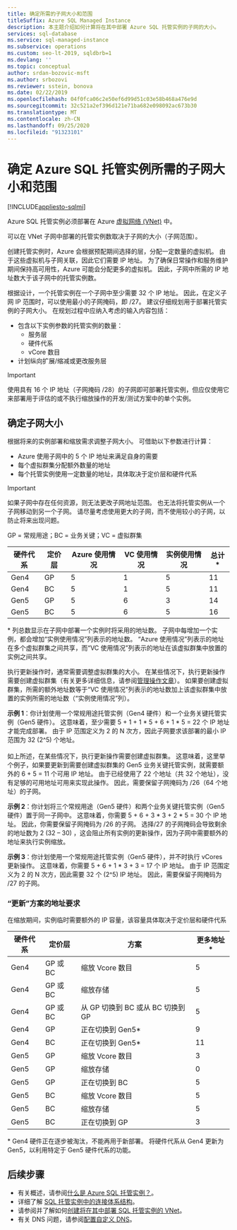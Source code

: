 ```yaml
---
title: 确定所需的子网大小和范围
titleSuffix: Azure SQL Managed Instance
description: 本主题介绍如何计算将在其中部署 Azure SQL 托管实例的子网的大小。
services: sql-database
ms.service: sql-managed-instance
ms.subservice: operations
ms.custom: seo-lt-2019, sqldbrb=1
ms.devlang: ''
ms.topic: conceptual
author: srdan-bozovic-msft
ms.author: srbozovi
ms.reviewer: sstein, bonova
ms.date: 02/22/2019
ms.openlocfilehash: 04f0fca06c2e50ef6d99d51c03e58b468a476e9d
ms.sourcegitcommit: 32c521a2ef396d121e71ba682e098092ac673b30
ms.translationtype: MT
ms.contentlocale: zh-CN
ms.lasthandoff: 09/25/2020
ms.locfileid: "91323101"
---
```

# <a name="determine-required-subnet-size--range-for-azure-sql-managed-instance"></a>确定 Azure SQL 托管实例所需的子网大小和范围
[!INCLUDE[appliesto-sqlmi](../includes/appliesto-sqlmi.md)]

Azure SQL 托管实例必须部署在 Azure [虚拟网络 (VNet)](../../virtual-network/virtual-networks-overview.md) 中。

可以在 VNet 子网中部署的托管实例数取决于子网的大小（子网范围）。

创建托管实例时，Azure 会根据预配期间选择的层，分配一定数量的虚拟机。 由于这些虚拟机与子网关联，因此它们需要 IP 地址。 为了确保日常操作和服务维护期间保持高可用性，Azure 可能会分配更多的虚拟机。 因此，子网中所需的 IP 地址数大于该子网中的托管实例数。

根据设计，一个托管实例在一个子网中至少需要 32 个 IP 地址。 因此，在定义子网 IP 范围时，可以使用最小的子网掩码，即 /27。 建议仔细规划用于部署托管实例的子网大小。 在规划过程中应纳入考虑的输入内容包括：

- 包含以下实例参数的托管实例的数量：
  - 服务层
  - 硬件代系
  - vCore 数目
- 计划纵向扩展/缩减或更改服务层

> [!IMPORTANT]
> 使用具有 16 个 IP 地址（子网掩码 /28）的子网即可部署托管实例，但应仅使用它来部署用于评估的或不执行缩放操作的开发/测试方案中的单个实例。

## <a name="determine-subnet-size"></a>确定子网大小

根据将来的实例部署和缩放需求调整子网大小。 可借助以下参数进行计算：

- Azure 使用子网中的 5 个 IP 地址来满足自身的需要
- 每个虚拟群集分配额外数量的地址 
- 每个托管实例使用一定数量的地址，具体取决于定价层和硬件代系

> [!IMPORTANT]
> 如果子网中存在任何资源，则无法更改子网地址范围。 也无法将托管实例从一个子网移动到另一个子网。 请尽量考虑使用更大的子网，而不使用较小的子网，以防止将来出现问题。

GP = 常规用途；BC = 业务关键；VC = 虚拟群集

| **硬件代系** | **定价层** | **Azure 使用情况** | **VC 使用情况** | **实例使用情况** | **总计*** |
| --- | --- | --- | --- | --- | --- |
| Gen4 | GP | 5 | 1 | 5 | 11 |
| Gen4 | BC | 5 | 1 | 5 | 11 |
| Gen5 | GP | 5 | 6 | 3 | 14 |
| Gen5 | BC | 5 | 6 | 5 | 16 |

  \* 列总数显示在子网中部署一个实例时将采用的地址数。 子网中每增加一个实例，都会增加“实例使用情况”列表示的地址数。 “Azure 使用情况”列表示的地址在多个虚拟群集之间共享，而“VC 使用情况”列表示的地址在该虚拟群集中放置的实例之间共享。

执行更新操作时，通常需要调整虚拟群集的大小。 在某些情况下，执行更新操作需要创建虚拟群集（有关更多详细信息，请参阅[管理操作文章](sql-managed-instance-paas-overview.md#management-operations)）。 如果要创建虚拟群集，所需的额外地址数等于“VC 使用情况”列表示的地址数加上该虚拟群集中放置的实例所需的地址数（“实例使用情况”列）。

**示例 1**：你计划使用一个常规用途托管实例（Gen4 硬件）和一个业务关键托管实例（Gen5 硬件）。 这意味着，至少需要 5 + 1 + 1 * 5 + 6 + 1 * 5 = 22 个 IP 地址才能完成部署。 由于 IP 范围定义为 2 的 N 次方，因此子网要求该部署的最小 IP 范围为 32 (2^5) 个地址。<br><br>
如上所述，在某些情况下，执行更新操作需要创建虚拟群集。 这意味着，这里举个例子，如果要更新到需要创建虚拟群集的 Gen5 业务关键托管实例，就需要额外的 6 + 5 = 11 个可用 IP 地址。 由于已经使用了 22 个地址（共 32 个地址），没有足够的可用地址可用来实现此操作。 因此，需要保留子网掩码为 /26（64 个地址）的子网。

**示例 2**：你计划将三个常规用途（Gen5 硬件）和两个业务关键托管实例（Gen5 硬件）置于同一子网中。 这意味着，你需要 5 + 6 + 3 * 3 + 2 * 5 = 30 个 IP 地址。 因此，你需要保留子网掩码为 /26 的子网。 选择/27 的子网掩码会导致剩余的地址数为 2 (32 – 30) ，这会阻止所有实例的更新操作，因为子网中需要额外的地址来执行实例缩放。

**示例 3**：你计划使用一个常规用途托管实例（Gen5 硬件），并不时执行 vCores 更新操作。 这意味着，你需要 5 + 6 + 1 * 3 + 3 = 17 个 IP 地址。 由于 IP 范围定义为 2 的 N 次方，因此需要 32 个 (2^5) IP 地址。 因此，需要保留子网掩码为 /27 的子网。

### <a name="address-requirements-for-update-scenarios"></a>“更新”方案的地址要求

在缩放期间，实例临时需要额外的 IP 容量，该容量具体取决于定价层和硬件代系

| **硬件代系** | **定价层** | **方案** | **更多地址*** |
| --- | --- | --- | --- |
| Gen4 | GP 或 BC | 缩放 Vcore 数目 | 5 |
| Gen4 | GP 或 BC | 缩放存储 | 5 |
| Gen4 | GP 或 BC | 从 GP 切换到 BC 或从 BC 切换到 GP | 5 |
| Gen4 | GP | 正在切换到 Gen5* | 9 |
| Gen4 | BC | 正在切换到 Gen5* | 11 |
| Gen5 | GP | 缩放 Vcore 数目 | 3 |
| Gen5 | GP | 缩放存储 | 0 |
| Gen5 | GP | 正在切换到 BC | 5 |
| Gen5 | BC | 缩放 Vcore 数目 | 5 |
| Gen5 | BC | 缩放存储 | 5 |
| Gen5 | BC | 正在切换到 GP | 3 |

  \* Gen4 硬件正在逐步被淘汰，不能再用于新部署。 将硬件代系从 Gen4 更新为 Gen5，以利用特定于 Gen5 硬件代系的功能。

## <a name="next-steps"></a>后续步骤

- 有关概述，请参阅[什么是 Azure SQL 托管实例？](sql-managed-instance-paas-overview.md)。
- 详细了解 [SQL 托管实例中的连接体系结构](connectivity-architecture-overview.md)。
- 请参阅并了解如何[创建将在其中部署 SQL 托管实例的 VNet](virtual-network-subnet-create-arm-template.md)。
- 有关 DNS 问题，请参阅[配置自定义 DNS](custom-dns-configure.md)。
